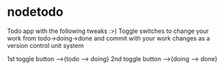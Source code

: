 # nodetodo
Todo app with the following tweaks :>)
Toggle switches to change your work from todo->doing->done
and commit with your work changes as a version control unit system

1st toggle button -->{todo --> doing}
2nd toggle button -->{doing --> done}
